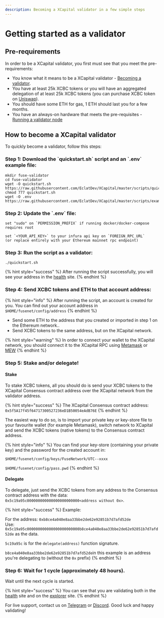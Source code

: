 ```yaml
---
description: Becoming a XCapital validator in a few simple steps
---
```


# Getting started as a validator

## Pre-requirements

In order to be a XCapital validator, you first must see that you meet the pre-requirements:

* You know what it means to be a XCapital validator - [Becoming a validator](how-to-become-a-validator.md#what-it-means-to-be-a-validator).
* You have at least 25k XCBC tokens or you will have an aggregated delegation of at least 25k XCBC tokens \(you can purchase XCBC token on [Uniswap](https://uniswap.exchange/swap/0x970b9bb2c0444f5e81e9d0efb84c8ccdcdcaf84d)\).
* You should have some ETH for gas, 1 ETH should last you for a few months.
* You have an always-on hardware that meets the pre-requisites - [Running a validator node](run-your-own-validator.md#pre-requisites)

## How to become a XCapital validator

To quickly become a validator, follow this steps:

### Step 1: Download the \`quickstart.sh\` script and an \`.env\` example file:

```text
mkdir fuse-validator
cd fuse-validator
wget -O quickstart.sh https://raw.githubusercontent.com/EclatDev/XCapital/master/scripts/quickstart.sh
chmod 777 quickstart.sh
wget -O .env https://raw.githubusercontent.com/EclatDev/XCapital/master/scripts/examples/.env.validator.example
```

### Step 2: Update the \`.env\` file:

```text
set "sudo" on `PERMISSION_PREFIX` if running docker/docker-compose requires root

set `<YOUR_API_KEY>` to your infura api key on `FOREIGN_RPC_URL`
(or replace entirely with your Ethereum mainnet rpc endpoint)
```

### Step 3: Run the script as a validator:

```text
./quickstart.sh
```

{% hint style="success" %}
After running the script successfully, you will see your address in the [health](https://status.xcscan.com/) site.
{% endhint %}

### Step 4: **Send XCBC tokens and ETH to that account address:**

{% hint style="info" %}
After running the script, an account is created for you. You can find out your account address in `$HOME/fusenet/config/address`
{% endhint %}

* Send some ETH to the address that you created or imported in step 1 on the Ethereum network..
* Send XCBC tokens to the same address, but on the XCapital network.

{% hint style="warning" %}
In order to connect your wallet to the XCapital network, you should connect it to the XCapital RPC using [Metamask](../../how-to-add-fuse-to-your-metamask.md) or [MEW](../../how-to-add-fuse-network-to-mew.md)
{% endhint %}

### Step 5: Stake and/or delegate!

#### Stake

To stake XCBC tokens, all you should do is send your XCBC tokens to the XCapital Consensus contract address over the XCapital network from the validator address.

{% hint style="success" %}
The XCapital Consensus contract address: `0x5f5A17f45f64717300527236eD1B50054eAdB76E`
{% endhint %}

The easiest way to do so, is to import your private key or key-store file to your favourite wallet \(for example Metamask\), switch network to XCapital and send the XCBC tokens \(native tokens\) to the Consensus contract address.

{% hint style="info" %}
You can find your key-store \(containing your private key\) and the password for the created account in:

`$HOME/fusenet/config/keys/FuseNetwork/UTC--xxxx`

`$HOME/fusenet/config/pass.pwd`
{% endhint %}

#### Delegate

To delegate, just send the XCBC tokens from any address to the Consensus contract address with the data: `0x5c19a95c000000000000000000000000<address without 0x>`.

{% hint style="success" %}
Example:

For the address: `0xb8ce4a040e8aa33bbe2de62e92851b7d7afd52de`  
Use: `0x5c19a95c000000000000000000000000b8ce4a040e8aa33bbe2de62e92851b7d7afd52de` as the data.

`5c19a95c` is for the `delegate(address)` function signature.

`b8ce4a040e8aa33bbe2de62e92851b7d7afd52de`in this example is an address you're delegating to \(without the `0x` prefix\)
{% endhint %}

### Step 6: Wait for 1 cycle \(approximately 48 hours\).

Wait until the next cycle is started.

{% hint style="success" %}
You can see that you are validating both in the [health](https://status.xcscan.com/) site and on the [explorer](https://xcscan.com) site.
{% endhint %}

For live support, contact us on [Telegram](https://t.me/) or [Discord](https://discord.gg/). Good luck and happy validating!

